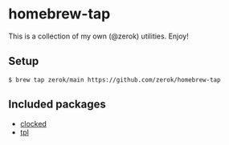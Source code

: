 # homebrew-tap

This is a collection of my own (@zerok) utilities. Enjoy!

## Setup

```
$ brew tap zerok/main https://github.com/zerok/homebrew-tap
```

## Included packages

* [clocked](https://github.com/zerok/clocked)
* [tpl](https://github.com/zerok/tpl)
